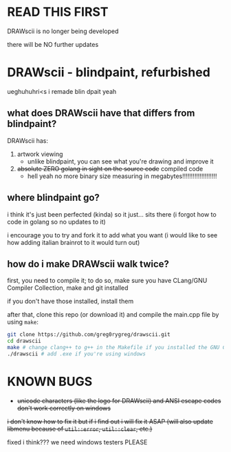 # READ THIS FIRST
DRAWscii is no longer being developed

there will be NO further updates

# DRAWscii - blindpaint, refurbished
ueghuhuhri<s i remade blin dpait yeah

## what does DRAWscii have that differs from blindpaint?
DRAWscii has:
1. artwork viewing
	- unlike blindpaint, you can see what you're drawing and improve it
2. ~~absolute ZERO golang in sight on the source code~~ compiled code
	- hell yeah no more binary size measuring in megabytes!!!!!!!!!!!!!!!!!!!!

## where blindpaint go?
i think it's just been perfected (kinda) so it just... sits there (i forgot how to code in golang so no updates to it)

i encourage you to try and fork it to add what you want (i would like to see how adding italian brainrot to it would turn out)

## how do i make DRAWscii walk twice?
first, you need to compile it; to do so, make sure you have CLang/GNU Compiler Collection, make and git installed

if you don't have those installed, install them

after that, clone this repo (or download it) and compile the main.cpp file by using `make`:
```sh
git clone https://github.com/greg0rygreg/drawscii.git
cd drawscii
make # change clang++ to g++ in the Makefile if you installed the GNU Compiler Collection
./drawscii # add .exe if you're using windows
```

# KNOWN BUGS
- ~~unicode characters (like the logo for DRAWscii) and ANSI escape codes don't work correctly on windows~~

~~i don't know how to fix it but if i find out i will fix it ASAP (will also update libmenu because of `util::error`, `util::clear`, etc.)~~

fixed i think??? we need windows testers PLEASE
